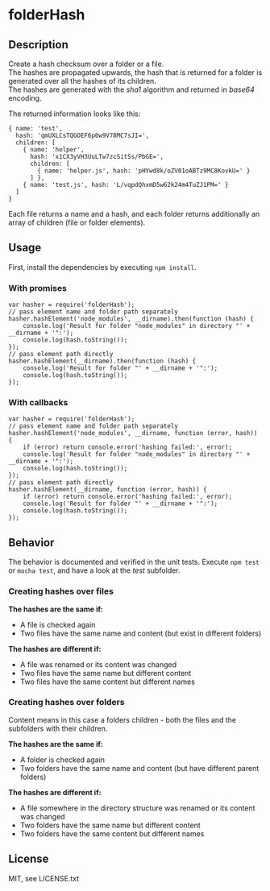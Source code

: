 ﻿# folderHash

## Description
Create a hash checksum over a folder or a file.  
The hashes are propagated upwards, the hash that is returned for a folder is generated over all the hashes of its children.  
The hashes are generated with the _sha1_ algorithm and returned in _base64_ encoding.

The returned information looks like this:

    { name: 'test', 
      hash: 'qmUXLCsTQGOEF6p0w9V78MC7sJI=',
      children: [
        { name: 'helper', 
          hash: 'x1CX3yVH3UuLTw7zcSitSs/PbGE=',
          children: [
            { name: 'helper.js', hash: 'pHYwd8k/oZV01oABTz9MC8KovkU=' }
          ] },
        { name: 'test.js', hash: 'L/vqpdQhxmD5w62k24m4TuZJ1PM=' }
      ] 
    }

Each file returns a name and a hash, and each folder returns additionally an array of children (file or folder elements).  

## Usage
First, install the dependencies by executing `npm install`.  

### With promises

    var hasher = require('folderHash');
    // pass element name and folder path separately
    hasher.hashElement('node_modules', __dirname).then(function (hash) {
        console.log('Result for folder "node_modules" in directory "' + __dirname + '":');
        console.log(hash.toString());
    });
    // pass element path directly
    hasher.hashElement(__dirname).then(function (hash) {
        console.log('Result for folder "' + __dirname + '":');
        console.log(hash.toString());
    });

### With callbacks

    var hasher = require('folderHash');
    // pass element name and folder path separately
    hasher.hashElement('node_modules', __dirname, function (error, hash)) {
        if (error) return console.error('hashing failed:', error);
        console.log('Result for folder "node_modules" in directory "' + __dirname + '":');
        console.log(hash.toString());
    });
    // pass element path directly
    hasher.hashElement(__dirname, function (error, hash)) {
        if (error) return console.error('hashing failed:', error);
        console.log('Result for folder "' + __dirname + '":');
        console.log(hash.toString());
    });


## Behavior
The behavior is documented and verified in the unit tests. Execute `npm test` or `mocha test`, and have a look at the _test_ subfolder.  

### Creating hashes over files
**The hashes are the same if:**

- A file is checked again
- Two files have the same name and content (but exist in different folders)

**The hashes are different if:**

- A file was renamed or its content was changed
- Two files have the same name but different content
- Two files have the same content but different names

### Creating hashes over folders
Content means in this case a folders children - both the files and the subfolders with their children.

**The hashes are the same if:**

- A folder is checked again
- Two folders have the same name and content (but have different parent folders)

**The hashes are different if:**

- A file somewhere in the directory structure was renamed or its content was changed
- Two folders have the same name but different content
- Two folders have the same content but different names

## License
MIT, see LICENSE.txt